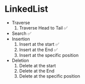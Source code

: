 # LinkedList

* Traverse
    1. Traverse Head to Tail ✅
* Search ✅
* Insertion
    1. Insert at the start ✅
    2. Insert at the End ✅
    3. Insert at the specific position
* Deletion
    1. Delete at the start
    2. Delete at the End
    3. Delete at the specific position
